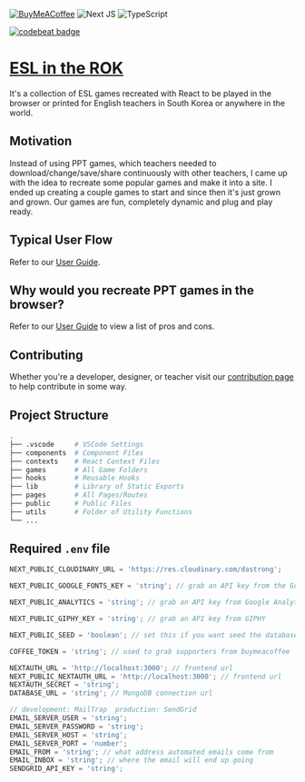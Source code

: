 [![BuyMeACoffee](https://img.shields.io/badge/Buy%20Me%20a%20Coffee-ffdd00?style=for-the-badge&logo=buy-me-a-coffee&logoColor=black)](https://www.buymeacoffee.com/ycqPbFl)
![Next JS](https://img.shields.io/badge/Next-black?style=for-the-badge&logo=next.js&logoColor=white)
![TypeScript](https://img.shields.io/badge/typescript-%23007ACC.svg?style=for-the-badge&logo=typescript&logoColor=white)

[![codebeat badge](https://codebeat.co/badges/f0c149fc-47f9-4d61-8e12-6a3a61f97613)](https://codebeat.co/projects/github-com-dastrong-teacher-site-master)

# [ESL in the ROK](https://www.eslintherok.com)

It's a collection of ESL games recreated with React to be played in the browser or printed for English teachers in South Korea or anywhere in the world.

## Motivation

Instead of using PPT games, which teachers needed to download/change/save/share continuously with other teachers, I came up with the idea to recreate some popular games and make it into a site. I ended up creating a couple games to start and since then it's just grown and grown. Our games are fun, completely dynamic and plug and play ready.

## Typical User Flow

Refer to our [User Guide](https://www.eslintherok.com/guide).

## Why would you recreate PPT games in the browser?

Refer to our [User Guide](https://www.eslintherok.com/guide) to view a list of pros and cons.

## Contributing

Whether you're a developer, designer, or teacher visit our [contribution page](https://www.eslintherok.com/contribute) to help contribute in some way.

## Project Structure

```bash
.
├── .vscode     # VSCode Settings
├── components  # Component Files
├── contexts    # React Context Files
├── games       # All Game Folders
├── hooks       # Reusable Hooks
├── lib         # Library of Static Exports
├── pages       # All Pages/Routes
├── public      # Public Files
├── utils       # Folder of Utility Functions
└── ...
```

## Required `.env` file

```js
NEXT_PUBLIC_CLOUDINARY_URL = 'https://res.cloudinary.com/dastrong';

NEXT_PUBLIC_GOOGLE_FONTS_KEY = 'string'; // grab an API key from the Google Fonts API

NEXT_PUBLIC_ANALYTICS = 'string'; // grab an API key from Google Analytics

NEXT_PUBLIC_GIPHY_KEY = 'string'; // grab an API key from GIPHY

NEXT_PUBLIC_SEED = 'boolean'; // set this if you want seed the database or use the seed script

COFFEE_TOKEN = 'string'; // used to grab supporters from buymeacoffee

NEXTAUTH_URL = 'http://localhost:3000'; // frontend url
NEXT_PUBLIC_NEXTAUTH_URL = 'http://localhost:3000'; // frontend url
NEXTAUTH_SECRET = 'string';
DATABASE_URL = 'string'; // MongoDB connection url

// development: MailTrap  production: SendGrid
EMAIL_SERVER_USER = 'string';
EMAIL_SERVER_PASSWORD = 'string';
EMAIL_SERVER_HOST = 'string';
EMAIL_SERVER_PORT = 'number';
EMAIL_FROM = 'string'; // what address automated emails come from
EMAIL_INBOX = 'string'; // where the email will end up going
SENDGRID_API_KEY = 'string';
```
